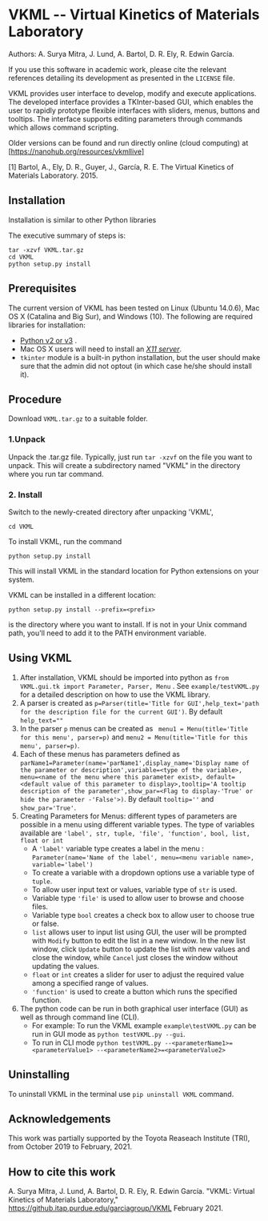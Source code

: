 # VKML -- Virtual Kinetics of Materials Laboratory

Authors: A. Surya Mitra, J. Lund, A. Bartol, D. R. Ely, R. Edwin García.

If you use this software in academic work, please cite the relevant references detailing its development as presented in the `LICENSE` file.

VKML provides user interface to develop, modify and execute applications. The developed interface provides a TKInter-based GUI, which enables the user to rapidly prototype flexible interfaces with sliders, menus, buttons and tooltips. The interface  supports editing parameters through commands which allows command scripting.  

Older versions can be found and run directly online (cloud computing) at [https://nanohub.org/resources/vkmllive]

[1] Bartol, A., Ely, D. R., Guyer, J., García, R. E. The Virtual Kinetics of Materials Laboratory. 2015.

## Installation

Installation is similar to other Python libraries

The executive summary of steps is:
```
tar -xzvf VKML.tar.gz
cd VKML
python setup.py install
```
## Prerequisites

The current version of VKML has been tested on Linux (Ubuntu 14.0.6), Mac OS X (Catalina and Big Sur), and Windows (10). The following are required libraries for installation:

- [Python v2 or v3](http://www.python.org) .
- Mac OS X users will need to install an [*X11 server*](http://xquartz.macosforge.org/).
- `tkinter` module is a built-in python installation, but the user should make sure that the admin did not optout (in which case he/she should install it). 

## Procedure

Download `VKML.tar.gz` to a suitable folder. 
### 1.Unpack

  Unpack the .tar.gz file.  Typically, just run `tar -xzvf` on the
  file you want to unpack.  This will create a subdirectory named
  "VKML" in the directory where you run tar command.

### 2. Install

Switch to the newly-created directory after unpacking 'VKML', 

```
cd VKML

```
To install VKML, run the command 

```
python setup.py install
```
This will install VKML in the standard location for Python
extensions on your system. 

VKML can be installed in a different location:

```
python setup.py install --prefix=<prefix>
```
<prefix> is the directory where you want to install. If <prefix> is not in your Unix command path, you'll need to add it to the PATH environment variable. 

## Using VKML

1. After installation, VKML should be imported into python  as `from VKML.gui.tk import Parameter, Parser, Menu` .  See `example/testVKML.py` for a detailed description on how to use the VKML library. 
2. A parser is created as `p=Parser(title='Title for GUI',help_text='path for the description file for the current GUI')`. By default `help_text=""` 
3. In the parser `p` menus can be created as ` menu1 = Menu(title='Title for this menu', parser=p)` and `menu2 = Menu(title='Title for this menu', parser=p)`.
4. Each of these menus has parameters defined as `parName1=Parameter(name='parName1',display_name='Display name of the parameter or description',variable=<type of the variable>, menu=<name of the menu where this parameter exist>, default=<default value of this parameter to display>,tooltip='A tooltip description of the parameter',show_par=<Flag to display-'True' or hide the parameter -'False'>)`.  By default `tooltip=''` and `show_par='True'`. 
5. Creating Parameters for Menus: different types of parameters are possible in a menu using different variable types. The type of variables available are `'label', str, tuple, 'file', 'function', bool, list, float or int`
    * A `'label'` variable type creates a label in the menu : `Parameter(name='Name of the label', menu=<menu variable name>, variable='label')`
    * To create a variable with a dropdown options use a variable type of `tuple`. 
    * To allow user input text or values, variable type of `str` is used. 
    * Variable type `'file'` is used to allow user to browse and choose files.
    * Variable type `bool` creates a check box to allow user to choose true or false.
    * `list` allows user to input list using GUI, the user will be prompted with `Modify` button to edit the list in a new window. In the new list window, click `Update` button to update the list with new values and close the window, while `Cancel` just closes the window without updating the values.
    * `float` or `int` creates a slider for user to adjust the required value among a specified range of values.
    * `'function'` is used to create a button which runs the specified function.
6. The python code can be run in both graphical user interface (GUI) as well as through command line (CLI). 
    * For example:  To run the VKML example  `example\testVKML.py` can be run in GUI mode as `python testVKML.py --gui`.
    * To run in CLI mode `python testVKML.py --<parameterName1>=<parameterValue1> --<parameterName2>=<parameterValue2>`

## Uninstalling

To uninstall VKML in the terminal use `pip uninstall VKML` command.

## Acknowledgements

This work was partially supported by the Toyota Reaseach Institute (TRI), from October 2019 to February, 2021. 

## How to cite this work
A. Surya Mitra, J. Lund, A. Bartol, D. R. Ely, R. Edwin García. "VKML: Virtual Kinetics of Materials Laboratory," https://github.itap.purdue.edu/garciagroup/VKML February 2021.
